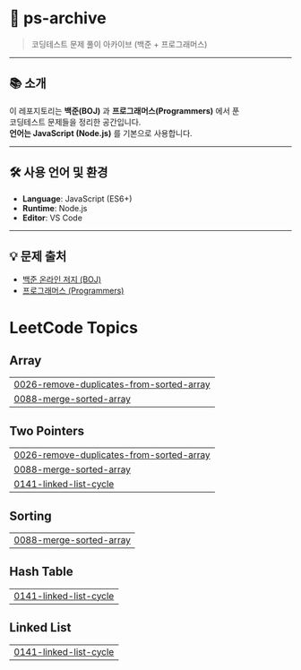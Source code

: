 # 🧠 ps-archive

> 코딩테스트 문제 풀이 아카이브 (백준 + 프로그래머스)

---

## 📚 소개
이 레포지토리는 **백준(BOJ)** 과 **프로그래머스(Programmers)** 에서 푼  
코딩테스트 문제들을 정리한 공간입니다.  
**언어는 JavaScript (Node.js)** 를 기본으로 사용합니다.

---

## 🛠️ 사용 언어 및 환경

- **Language**: JavaScript (ES6+)
- **Runtime**: Node.js
- **Editor**: VS Code

---

## 💡 문제 출처

- [백준 온라인 저지 (BOJ)](https://www.acmicpc.net/)
- [프로그래머스 (Programmers)](https://programmers.co.kr/)

<!---LeetCode Topics Start-->
# LeetCode Topics
## Array
|  |
| ------- |
| [0026-remove-duplicates-from-sorted-array](https://github.com/hxezu/ps-archive/tree/master/0026-remove-duplicates-from-sorted-array) |
| [0088-merge-sorted-array](https://github.com/hxezu/ps-archive/tree/master/0088-merge-sorted-array) |
## Two Pointers
|  |
| ------- |
| [0026-remove-duplicates-from-sorted-array](https://github.com/hxezu/ps-archive/tree/master/0026-remove-duplicates-from-sorted-array) |
| [0088-merge-sorted-array](https://github.com/hxezu/ps-archive/tree/master/0088-merge-sorted-array) |
| [0141-linked-list-cycle](https://github.com/hxezu/ps-archive/tree/master/0141-linked-list-cycle) |
## Sorting
|  |
| ------- |
| [0088-merge-sorted-array](https://github.com/hxezu/ps-archive/tree/master/0088-merge-sorted-array) |
## Hash Table
|  |
| ------- |
| [0141-linked-list-cycle](https://github.com/hxezu/ps-archive/tree/master/0141-linked-list-cycle) |
## Linked List
|  |
| ------- |
| [0141-linked-list-cycle](https://github.com/hxezu/ps-archive/tree/master/0141-linked-list-cycle) |
<!---LeetCode Topics End-->